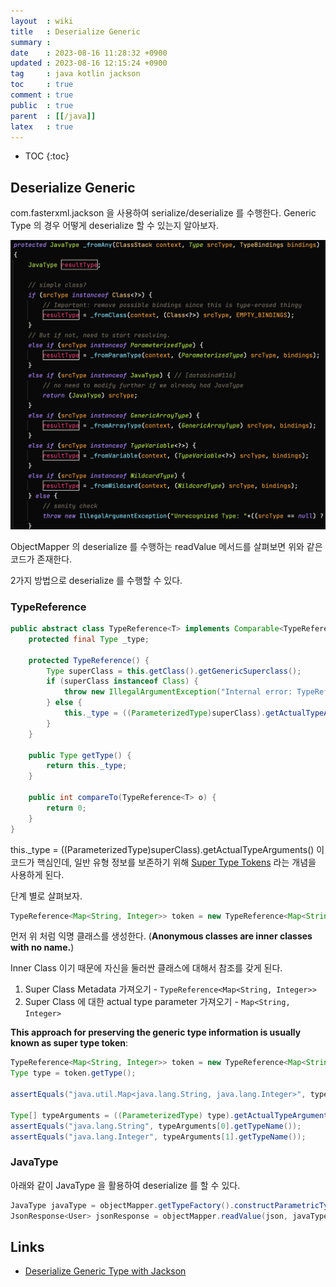 ```yaml
---
layout  : wiki
title   : Deserialize Generic
summary : 
date    : 2023-08-16 11:28:32 +0900
updated : 2023-08-16 12:15:24 +0900
tag     : java kotlin jackson
toc     : true
comment : true
public  : true
parent  : [[/java]]
latex   : true
---
```

* TOC
{:toc}

## Deserialize Generic

com.fasterxml.jackson 을 사용하여 serialize/deserialize 를 수행한다. Generic Type 의 경우 어떻게 deserialize 할 수 있는지 알아보자.

![](/resource/wiki/java-deserialize-generic/readvalue-jackson.png)

ObjectMapper 의 deserialize 를 수행하는 readValue 메서드를 살펴보면 위와 같은 코드가 존재한다.

2가지 방법으로 deserialize 를 수행할 수 있다.

### TypeReference

```java
public abstract class TypeReference<T> implements Comparable<TypeReference<T>> {
    protected final Type _type;

    protected TypeReference() {
        Type superClass = this.getClass().getGenericSuperclass();
        if (superClass instanceof Class) {
            throw new IllegalArgumentException("Internal error: TypeReference constructed without actual type information");
        } else {
            this._type = ((ParameterizedType)superClass).getActualTypeArguments()[0];
        }
    }

    public Type getType() {
        return this._type;
    }

    public int compareTo(TypeReference<T> o) {
        return 0;
    }
}
```

this._type = ((ParameterizedType)superClass).getActualTypeArguments() 이 코드가 핵심인데, 일반 유형 정보를 보존하기 위해
[Super Type Tokens](https://www.baeldung.com/java-super-type-tokens) 라는 개념을 사용하게 된다.

단계 별로 살펴보자.

```java
TypeReference<Map<String, Integer>> token = new TypeReference<Map<String, String>>() {};
```

먼저 위 처럼 익명 클래스를 생성한다. (__Anonymous classes are inner classes with no name.__)

Inner Class 이기 때문에 자신을 둘러싼 클래스에 대해서 참조를 갖게 된다. 

1. Super Class Metadata 가져오기 - `TypeReference<Map<String, Integer>>`
2. Super Class 에 대한 actual type parameter 가져오기 - `Map<String, Integer>`

__This approach for preserving the generic type information is usually known as super type token__:

```java
TypeReference<Map<String, Integer>> token = new TypeReference<Map<String, Integer>>() {};
Type type = token.getType();

assertEquals("java.util.Map<java.lang.String, java.lang.Integer>", type.getTypeName());

Type[] typeArguments = ((ParameterizedType) type).getActualTypeArguments();
assertEquals("java.lang.String", typeArguments[0].getTypeName());
assertEquals("java.lang.Integer", typeArguments[1].getTypeName());
```

### JavaType

아래와 같이 JavaType 을 활용하여 deserialize 를 할 수 있다.

```java
JavaType javaType = objectMapper.getTypeFactory().constructParametricType(JsonResponse.class, User.class);
JsonResponse<User> jsonResponse = objectMapper.readValue(json, javaType);
```

## Links

- [Deserialize Generic Type with Jackson](https://www.baeldung.com/java-deserialize-generic-type-with-jackson)